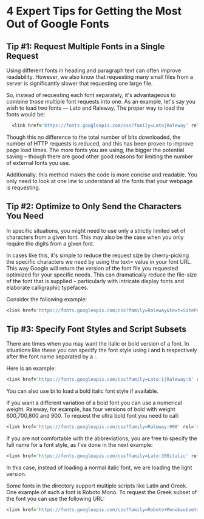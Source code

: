 # 4 Expert Tips for Getting the Most Out of Google Fonts


## Tip #1: Request Multiple Fonts in a Single Request

Using different fonts in heading and paragraph text can often improve readability. However, we also know that requesting many small files from a server is significantly slower that requesting one large file.

So, instead of requesting each font separately, it's advantageous to combine those multiple font requests into one. As an example, let's say you wish to load two fonts — Lato and Raleway. The proper way to load the fonts would be:

```ruby
  <link href='https://fonts.googleapis.com/css?family=Lato|Raleway' rel='stylesheet' type='text/css'>
```

Though this no difference to the total number of bits downloaded, the number of HTTP requests is reduced, and this has been proven to improve page load times. The more fonts you are using, the bigger the potential saving – though there are good other good reasons for limiting the number of external fonts you use.

Additionally, this method makes the code is more concise and readable. You only need to look at one line to understand all the fonts that your webpage is requesting.

## Tip #2: Optimize to Only Send the Characters You Need 

In specific situations, you might need to use only a strictly limited set of characters from a given font. This may also be the case when you only require the digits from a given font.

In cases like this, it's simple to reduce the request size by cherry-picking the specific characters we need by using the text= value in your font URL. This way Google will return the version of the font file you requested optimized for your specific needs. This can dramatically reduce the file-size of the font that is supplied – particularly with intricate display fonts and elaborate calligraphic typefaces.

Consider the following example:
```ruby
<link href='https://fonts.googleapis.com/css?family=Raleway&text=SitePoint' rel='stylesheet' type='text/css'>
```

## Tip #3: Specify Font Styles and Script Subsets

There are times when you may want the italic or bold version of a font. In situations like these you can specify the font style using i and b respectively after the font name separated by a :.

Here is an example:

```ruby
<link href='https://fonts.googleapis.com/css?family=Lato:i|Raleway:b' rel='stylesheet' type='text/css'>
```

You can also use bi to load a bold italic font style if available.

If you want a different variation of a bold font you can use a numerical weight. Raleway, for example, has four versions of bold with weight 600,700,800 and 900. To request the ultra bold font you need to call:

```ruby
<link href='https://fonts.googleapis.com/css?family=Raleway:900' rel='stylesheet' type='text/css'>
```

If you are not comfortable with the abbreviations, you are free to specify the full name for a font style, as I've done in the next example:

```ruby
<link href='https://fonts.googleapis.com/css?family=Lato:300italic' rel='stylesheet' type='text/css'>
```

In this case, instead of loading a normal italic font, we are loading the light version.

Some fonts in the directory support multiple scripts like Latin and Greek. One example of such a font is Roboto Mono. To request the Greek subset of the font you can use the following URL:

```ruby
<link href='https://fonts.googleapis.com/css?family=Roboto+Mono&subset=greek' rel='stylesheet' type='text/css'>
```


